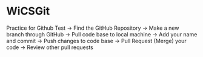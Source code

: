# WiCSGit
Practice for Github
Test
→ Find the GitHub Repository
→ Make a new branch through GitHub
→ Pull code base to local machine
→ Add your name and commit
→ Push changes to code base
→ Pull Request (Merge) your code
→ Review other pull requests

